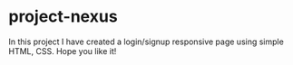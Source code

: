 # project-nexus
In this project I have created a login/signup responsive page using simple HTML, CSS. 
Hope you like it!
